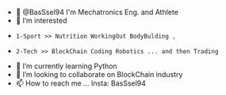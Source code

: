 - 👋 @BasSsel94 I'm Mechatronics Eng. and Athlete 
- 👀 I’m interested
-     1-Sport >> Nutrition WorkingOut BodyBulding , 
-     2-Tech >> BlockChain Coding Robotics ... and then Trading
- 🌱 I’m currently learning Python
- 💞️ I’m looking to collaborate on BlockChain industry
- 📫 How to reach me ... Insta: BasSsel94 

<!---
BasSsel94/BasSsel94 is a ✨ special ✨ repository because its `README.md` (this file) appears on your GitHub profile.
You can click the Preview link to take a look at your changes.
--->
